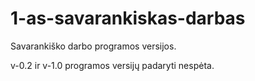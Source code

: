# 1-as-savarankiskas-darbas

Savarankiško darbo programos versijos.  
  
v-0.2 ir v-1.0 programos versijų padaryti nespėta.
